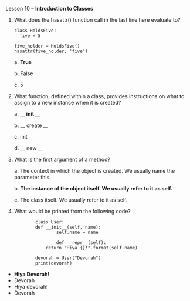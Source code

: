 Lesson 10 – **Introduction to Classes**

1.	What does the hasattr() function call in the last line here evaluate to?

        class HoldsFive:
          five = 5

        five_holder = HoldsFive()
        hasattr(five_holder, 'five')

      a.      **True**
      
      b.      False
      
      c.	5

2.	What function, defined within a class, provides instructions on what to assign to a new instance when it is created?

      a.      **__ init __**

      b.        __ create __
       
      c.	init

      d.	__ new __

3.	What is the first argument of a method?

      a.      The context in which the object is created. We usually name the parameter this.

      b.      **The instance of the object itself. We usually refer to it as self.**

      c.      The class itself. We usually refer to it as self.

4.	What would be printed from the following code?

                class User:
 		        def __init__(self, name):
    			        self.name = name
    	 		
                        def __repr__(self):
   			        return "Hiya {}!".format(self.name)
  	
                devorah = User("Devorah")
                print(devorah)

-	**Hiya Devorah!**
-	Devorah
-	Hiya devorah!
-	Devorah
